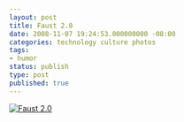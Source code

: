 ```yaml
---
layout: post
title: Faust 2.0
date: 2008-11-07 19:24:53.000000000 -08:00
categories: technology culture photos
tags:
- humor
status: publish
type: post
published: true
---
```

[![Faust 2.0](//imgs.xkcd.com/comics/faust_20.png "The only blood these contracts are signed in is from me cutting my hand trying to open the goddamn CD case.")](//xkcd.com/501/)
